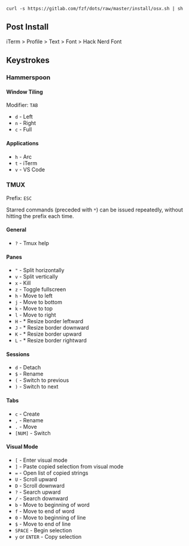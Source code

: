 `curl -s https://gitlab.com/fzf/dots/raw/master/install/osx.sh | sh`

## Post Install

iTerm > Profile > Text > Font > Hack Nerd Font

## Keystrokes

### Hammerspoon

#### Window Tiling
Modifier: `TAB`

 - `d` - Left
 - `n` - Right
 - `c` - Full

#### Applications
 - `h` - Arc
 - `t` - iTerm
 - `v` - VS Code

### TMUX
Prefix: `ESC`

Starred commands (preceded with `*`) can be issued repeatedly, without hitting the prefix each time.

#### General
 - `?` - Tmux help

####  Panes
 - `"` - Split horizontally
 - `v` - Split vertically
 - `x` - Kill
 - `z` - Toggle fullscreen
 - `h` - Move to left
 - `j` - Move to bottom
 - `k` - Move to top
 - `l` - Move to right
 - `H` -  * Resize border leftward
 - `J` -  * Resize border downward
 - `K` -  * Resize border upward
 - `L` -  * Resize border rightward

#### Sessions
 - `d` - Detach
 - `$` - Rename
 - `(` - Switch to previous
 - `)` - Switch to next

#### Tabs
 - `c` - Create
 - `,` - Rename
 - `.` - Move
 - `[NUM]` - Switch

#### Visual Mode
 - `[` - Enter visual mode
 - `]` - Paste copied selection from visual mode
 - `=` - Open list of copied strings
 - `U` - Scroll upward
 - `D` - Scroll downward
 - `?` - Search upward
 - `/` - Search downward
 - `b` - Move to beginning of word
 - `f` - Move to end of word
 - `0` - Move to beginning of line
 - `$` - Move to end of line
 - `SPACE` - Begin selection
 - `y` or `ENTER` - Copy selection
